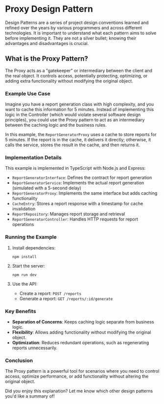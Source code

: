# Proxy Design Pattern

Design Patterns are a series of project design conventions learned and refined over the years by various programmers and across different technologies. It is important to understand what each pattern aims to solve before implementing it. They are not a silver bullet; knowing their advantages and disadvantages is crucial.

## What is the Proxy Pattern?

The Proxy acts as a "gatekeeper" or intermediary between the client and the real object. It controls access, potentially protecting, optimizing, or adding extra functionality without modifying the original object.

### Example Use Case

Imagine you have a report generation class with high complexity, and you want to cache this information for 5 minutes. Instead of implementing this logic in the Controller (which would violate several software design principles), you could use the Proxy pattern to act as an intermediary between the caching logic and the business rules.

In this example, the `ReportGeneratorProxy` uses a cache to store reports for 5 minutes. If the report is in the cache, it delivers it directly; otherwise, it calls the service, stores the result in the cache, and then returns it.

### Implementation Details

This example is implemented in TypeScript with Node.js and Express:

- `ReportGeneratorInterface`: Defines the contract for report generation
- `ReportGeneratorService`: Implements the actual report generation (simulated with a 5-second delay)
- `ReportGeneratorProxy`: Implements the same interface but adds caching functionality
- `CacheEntry`: Stores a report response with a timestamp for cache invalidation
- `ReportRepository`: Manages report storage and retrieval
- `ReportGeneratorController`: Handles HTTP requests for report operations

### Running the Example

1. Install dependencies:
   ```
   npm install
   ```

2. Start the server:
   ```
   npm run dev
   ```

3. Use the API:
   - Create a report: `POST /reports`
   - Generate a report: `GET /reports/:id/generate`

### Key Benefits

- **Separation of Concerns**: Keeps caching logic separate from business logic.
- **Flexibility**: Allows adding functionality without modifying the original object.
- **Optimization**: Reduces redundant operations, such as regenerating reports unnecessarily.

### Conclusion

The Proxy pattern is a powerful tool for scenarios where you need to control access, optimize performance, or add functionality without altering the original object.

Did you enjoy this explanation? Let me know which other design patterns you'd like a summary of!

